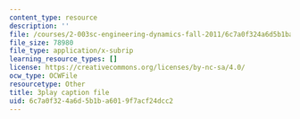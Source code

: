 ```yaml
---
content_type: resource
description: ''
file: /courses/2-003sc-engineering-dynamics-fall-2011/6c7a0f324a6d5b1ba6019f7acf24dcc2_63sIgMvBuEQ.vtt
file_size: 78980
file_type: application/x-subrip
learning_resource_types: []
license: https://creativecommons.org/licenses/by-nc-sa/4.0/
ocw_type: OCWFile
resourcetype: Other
title: 3play caption file
uid: 6c7a0f32-4a6d-5b1b-a601-9f7acf24dcc2
---
```

